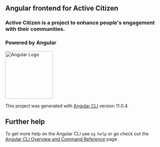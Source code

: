 ## Angular frontend for Active Citizen
### Active Citizen is a project to enhance people's engagement with their communities.

### Powered by Angular
<a href="http://angular.io/" target="blank"><img src="https://angular.io/assets/images/logos/angular/angular.svg" width="150" alt="Angular Logo" /></a>

This project was generated with [Angular CLI](https://github.com/angular/angular-cli) version 11.0.4.

## Further help
To get more help on the Angular CLI use `ng help` or go check out the [Angular CLI Overview and Command Reference](https://angular.io/cli) page.
